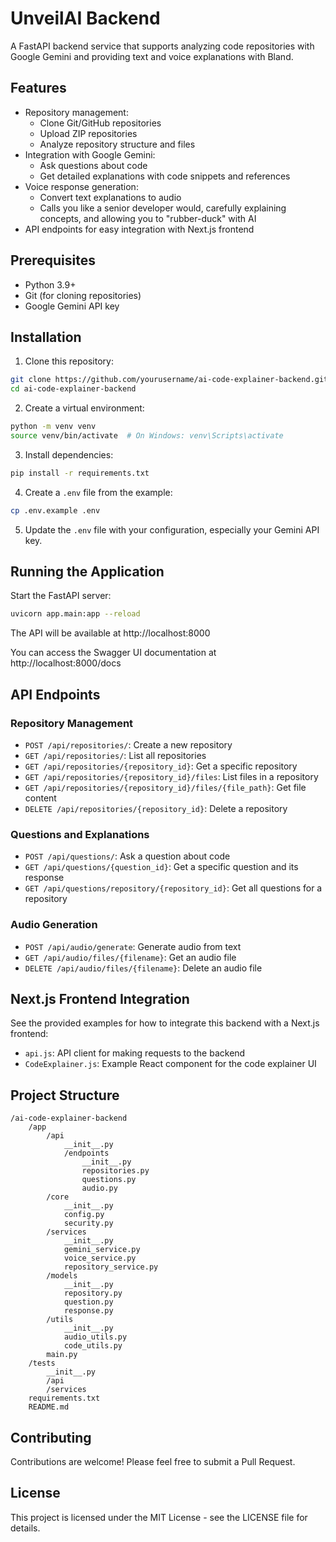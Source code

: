 # UnveilAI Backend

A FastAPI backend service that supports analyzing code repositories with Google Gemini and providing text and voice explanations with Bland.

## Features

- Repository management:
  - Clone Git/GitHub repositories
  - Upload ZIP repositories
  - Analyze repository structure and files
- Integration with Google Gemini:
  - Ask questions about code
  - Get detailed explanations with code snippets and references
- Voice response generation:
  - Convert text explanations to audio
  - Calls you like a senior developer would, carefully explaining concepts, and allowing you to "rubber-duck" with AI
- API endpoints for easy integration with Next.js frontend

## Prerequisites

- Python 3.9+
- Git (for cloning repositories)
- Google Gemini API key

## Installation

1. Clone this repository:
```bash
git clone https://github.com/yourusername/ai-code-explainer-backend.git
cd ai-code-explainer-backend
```

2. Create a virtual environment:
```bash
python -m venv venv
source venv/bin/activate  # On Windows: venv\Scripts\activate
```

3. Install dependencies:
```bash
pip install -r requirements.txt
```

4. Create a `.env` file from the example:
```bash
cp .env.example .env
```

5. Update the `.env` file with your configuration, especially your Gemini API key.

## Running the Application

Start the FastAPI server:

```bash
uvicorn app.main:app --reload
```

The API will be available at http://localhost:8000

You can access the Swagger UI documentation at http://localhost:8000/docs

## API Endpoints

### Repository Management

- `POST /api/repositories/`: Create a new repository
- `GET /api/repositories/`: List all repositories
- `GET /api/repositories/{repository_id}`: Get a specific repository
- `GET /api/repositories/{repository_id}/files`: List files in a repository
- `GET /api/repositories/{repository_id}/files/{file_path}`: Get file content
- `DELETE /api/repositories/{repository_id}`: Delete a repository

### Questions and Explanations

- `POST /api/questions/`: Ask a question about code
- `GET /api/questions/{question_id}`: Get a specific question and its response
- `GET /api/questions/repository/{repository_id}`: Get all questions for a repository

### Audio Generation

- `POST /api/audio/generate`: Generate audio from text
- `GET /api/audio/files/{filename}`: Get an audio file
- `DELETE /api/audio/files/{filename}`: Delete an audio file

[//]: # (## Docker Deployment)

[//]: # ()
[//]: # (Build and run using Docker:)

[//]: # ()
[//]: # (```bash)

[//]: # (docker build -t ai-code-explainer .)

[//]: # (docker run -p 8000:8000 --env-file .env ai-code-explainer)

[//]: # (```)

## Next.js Frontend Integration

See the provided examples for how to integrate this backend with a Next.js frontend:

- `api.js`: API client for making requests to the backend
- `CodeExplainer.js`: Example React component for the code explainer UI

## Project Structure

```
/ai-code-explainer-backend
    /app
        /api
            __init__.py
            /endpoints
                __init__.py
                repositories.py
                questions.py
                audio.py
        /core
            __init__.py
            config.py
            security.py
        /services
            __init__.py
            gemini_service.py
            voice_service.py
            repository_service.py
        /models
            __init__.py
            repository.py
            question.py
            response.py
        /utils
            __init__.py
            audio_utils.py
            code_utils.py
        main.py
    /tests
        __init__.py
        /api
        /services
    requirements.txt
    README.md
```

## Contributing

Contributions are welcome! Please feel free to submit a Pull Request.

## License

This project is licensed under the MIT License - see the LICENSE file for details.
